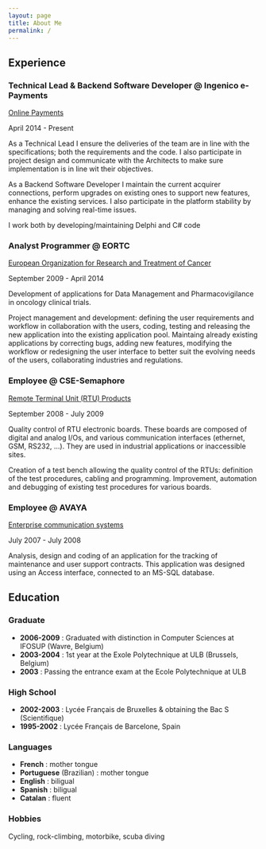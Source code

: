 ```yaml
---
layout: page
title: About Me
permalink: /
---
```


## Experience

### Technical Lead & Backend Software Developer @ Ingenico e-Payments
[Online Payments](https://www.ingenico.com/epayments)

April 2014 - Present

As a Technical Lead I ensure the deliveries of the team are in line with the specifications; both the requirements and the code. I also participate in project design and communicate with the Architects to make sure implementation is in line wit their objectives.

As a Backend Software Developer I maintain the current acquirer connections, perform upgrades on existing ones to support new features, enhance the existing services. I also participate in the platform stability by managing and solving real-time issues.

I work both by developing/maintaining Delphi and C# code

### Analyst Programmer @ EORTC
[European Organization for Research and Treatment of Cancer](https://www.eortc.org/)

September 2009 - April 2014

Development of applications for Data Management and Pharmacovigilance in oncology clinical trials.

Project management and development: defining the user requirements and workflow in collaboration with the users, coding, testing and releasing the new application into the existing application pool. Maintaing already existing applications by correcting bugs, adding new features, modifying the workflow or redesigning the user interface to better suit the evolving needs of the users, collaborating industries and regulations.

### Employee @ CSE-Semaphore
[Remote Terminal Unit (RTU) Products](https://www.servelectechnologies.com/)

September 2008 - July 2009

Quality control of RTU electronic boards. These boards are composed of digital and analog I/Os, and various communication interfaces (ethernet, GSM, RS232, ...). They are used in industrial applications or inaccessible sites.

Creation of a test bench allowing the quality control of the RTUs: definition of the test procedures, cabling and programming.
Improvement, automation and debugging of existing test procedures for various boards.

### Employee @ AVAYA
[Enterprise communication systems](https://www.avaya.com)

July 2007 - July 2008

Analysis, design and coding of an application for the tracking of maintenance and user support contracts. This application was designed using an Access interface, connected to an MS-SQL database.

## Education

### Graduate

* **2006-2009** : Graduated with distinction in Computer Sciences at IFOSUP (Wavre, Belgium)
* **2003-2004** : 1st year at the Exole Polytechnique at ULB (Brussels, Belgium)
* **2003** : Passing the entrance exam at the Ecole Polytechnique at ULB

### High School

* **2002-2003** : Lycée Français de Bruxelles & obtaining the Bac S (Scientifique)
* **1995-2002** : Lycée Français de Barcelone, Spain

### Languages

* **French** : mother tongue
* **Portuguese** (Brazilian) : mother tongue
* **English** : biligual
* **Spanish** : biligual
* **Catalan** : fluent

### Hobbies

Cycling, rock-climbing, motorbike, scuba diving
